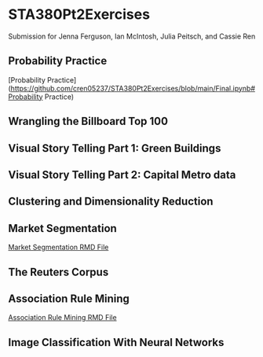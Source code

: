 # STA380Pt2Exercises
Submission for Jenna Ferguson, Ian McIntosh, Julia Peitsch, and Cassie Ren
## Probability Practice
[Probability Practice](https://github.com/cren05237/STA380Pt2Exercises/blob/main/Final.ipynb#Probability Practice)

## Wrangling the Billboard Top 100
## Visual Story Telling Part 1: Green Buildings
## Visual Story Telling Part 2: Capital Metro data
## Clustering and Dimensionality Reduction
## Market Segmentation

[Market Segmentation RMD File](https://github.com/cren05237/STA380Pt2Exercises/blob/main/Market%20Segmentation.Rmd)

## The Reuters Corpus
## Association Rule Mining
[Association Rule Mining RMD File](https://github.com/cren05237/STA380Pt2Exercises/blob/main/Association%20Rule%20Mining.Rmd)


## Image Classification With Neural Networks
